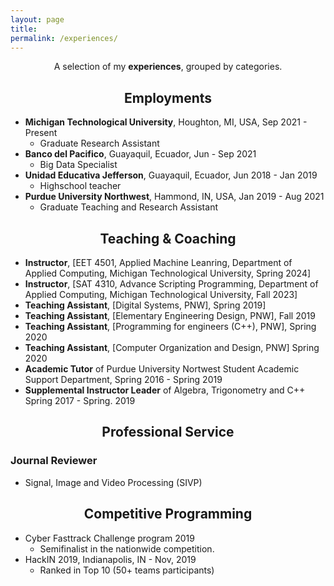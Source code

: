 ```yaml
---
layout: page
title: 
permalink: /experiences/
---
```


<p align="center">
A selection of my <b>experiences</b>, grouped by categories.
</p>

## <center>Employments</center>
- **Michigan Technological University**, Houghton, MI, USA,  Sep 2021 - Present
	* Graduate Research Assistant
- **Banco del Pacifico**, Guayaquil, Ecuador,  Jun - Sep 2021
	* Big Data Specialist
- **Unidad Educativa Jefferson**, Guayaquil, Ecuador, Jun 2018 - Jan 2019
	* Highschool teacher
- **Purdue University Northwest**, Hammond, IN, USA,  Jan 2019 - Aug 2021
	* Graduate Teaching and Research Assistant
	
## <center>Teaching & Coaching</center>

- **Instructor**, [EET 4501, Applied Machine Leanring, Department of Applied Computing, Michigan Technological University, Spring 2024]
- **Instructor**, [SAT 4310, Advance Scripting Programming, Department of Applied Computing, Michigan Technological University, Fall 2023]
- **Teaching Assistant**, [Digital Systems, PNW], Spring 2019]
- **Teaching Assistant**, [Elementary Engineering Design, PNW], Fall 2019
- **Teaching Assistant**, [Programming for engineers (C++), PNW], Spring 2020
- **Teaching Assistant**, [Computer Organization and Design, PNW] Spring 2020
- **Academic Tutor** of Purdue University Nortwest Student Academic Support Department, Spring 2016 - Spring 2019
- **Supplemental Instructor Leader** of Algebra, Trigonometry and C++ Spring 2017 - Spring. 2019


## <center>Professional Service</center>

### Journal Reviewer

- Signal, Image and Video Processing (SIVP) 


## <center>Competitive Programming</center>

- Cyber Fasttrack Challenge program 2019
	* Semifinalist in the nationwide competition.
- HackIN 2019, Indianapolis, IN - Nov, 2019
	*	Ranked in Top 10 (50+ teams participants)
	